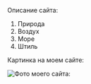 Описание сайта:

1. Природа
2. Воздух
3. Море
4. Штиль

Картинка на моем сайте:

![Фото моего сайта:](https://picsum.photos/800/600)